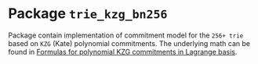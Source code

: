 # Package `trie_kzg_bn256`

Package contain implementation of commitment model for the `256+ trie` based on `KZG` (Kate) polynomial commitments.
The underlying math can be found in [Formulas for polynomial KZG commitments in Lagrange basis](https://hackmd.io/@Evaldas/SJ9KHoDJF).
